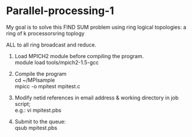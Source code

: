 # Parallel-processing-1
My goal is to solve this FIND SUM problem using ring logical topologies: a ring of k processorsring toplogy

ALL to all ring broadcast and reduce.


1. Load MPICH2 module before compiling the program. 
   <br> module load tools/mpich2-1.5-gcc

2. Compile the program 
   <br> cd ~/MPIsample 
   <br> mpicc -o mpitest mpitest.c
   
3. Modify netid references in email address & working directory in job script; 
   <br> e.g.: vi mpitest.pbs

4. Submit to the queue: 
   <br> qsub mpitest.pbs

